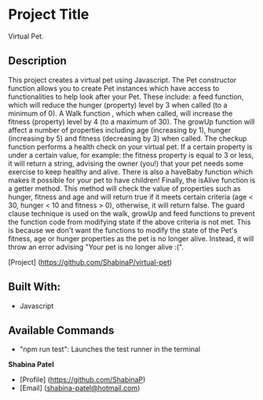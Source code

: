 # Project Title

Virtual Pet.

## Description

This project creates a virtual pet using Javascript. The Pet constructor function allows you to create Pet instances which have access to functionalities to help look after your Pet. These include: a feed function, which will reduce the hunger (property) level by 3 when called (to a minimum of 0). A Walk function , which when called, will increase the fitness (property) level by 4 (to a maximum of 30). The growUp function will affect a number of properties including age (increasing by 1), hunger (increasing by 5) and fitness (decreasing by 3) when called. The checkup function performs a health check on your virtual pet. If a certain property is under a certain value, for example: the fitness property is equal to 3 or less, it will return a string, advising the owner (you!) that your pet needs some exercise to keep healthy and alive. There is also a haveBaby function which makes it possible for your pet to have children! 
Finally, the isAlive function is a getter method. This method will check the value of properties such as hunger, fitness and age and will return true if it meets certain criteria (age < 30, hunger < 10 and fitness > 0), otherwise, it will return false. The guard clause technique is used on the walk, growUp and feed functions to prevent the function code from modifying state if the above criteria is not met. This is because we don't want the functions to modify the state of the Pet's fitness, age or hunger properties as the pet is no longer alive. Instead, it will throw an error advising "Your pet is no longer alive :(".

[Project] (https://github.com/ShabinaP/virtual-pet)

## Built With:

- Javascript

## Available Commands

- "npm run test": Launches the test runner in the terminal 

**Shabina Patel**
- [Profile] (https://github.com/ShabinaP)
- [Email] (shabina-patel@hotmail.com)


